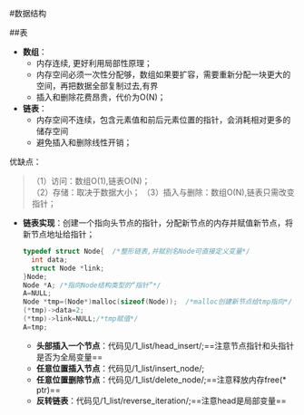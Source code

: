 #数据结构


##表  

+ **数组**：  
  - 内存连续, 更好利用局部性原理；  
  - 内存空间必须一次性分配够，数组如果要扩容，需要重新分配一块更大的空间，再把数据全部复制过去,有界    
  - 插入和删除花费昂贵，代价为O(N)；  
+ **链表**：  
  - 内存空间不连续，包含元素值和前后元素位置的指针，会消耗相对更多的储存空间
  - 避免插入和删除线性开销；

优缺点：
>（1）访问：数组O(1),链表O(N)；  
 （2）存储：取决于数据大小；
 （3）插入与删除：数组O(N),链表只需改变指针；  
 
 
+ **链表实现**：创建一个指向头节点的指针，分配新节点的内存并赋值新节点，将新节点地址给指针；
  ```c
  typedef struct Node{  /*整形链表,并赋别名Node可直接定义变量*/
    int data;
    struct Node *link;
  }Node;
  Node *A; /*指向Node结构类型的“指针”*/
  A=NULL;
  Node *tmp=(Node*)malloc(sizeof(Node));  /*malloc创建新节点给tmp指向*/  
  (*tmp)->data=2;
  (*tmp)->link=NULL;/*tmp赋值*/
  A=tmp;
  ```
  
   * **头部插入一个节点**：代码见/1_list/head_insert/;==注意节点指针和头指针是否为全局变量==
   * **任意位置插入节点**：代码见/1_list/insert_node/;
   * **任意位置删除节点**：代码见/1_list/delete_node/;==注意释放内存free(* ptr)==
   * **反转链表**：代码见/1_list/reverse_iteration/;==注意head是局部变量==